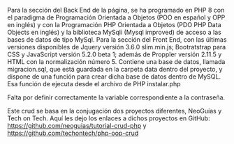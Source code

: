 Para la sección del Back End de la página, se ha programado en PHP 8 con el paradigma de Programación Orientada a Objetos (POO en español y OPP en inglés) y con la Programación PHP Orientada a Objetos (PDO PHP Data Objects en inglés) y la biblioteca MySqli (Mysql improved) de acceso a las bases de datos de tipo MySql. Para la sección del Front End, con las últimas versiones disponibles de Jquery versión 3.6.0 slim.min.js; Bootratstrap para CSS y JavaScript versión 5.2.0 beta 1; además de Proppler versión 2.11.5 y HTML con la normalización número 5. Contiene una base de datos, llamada migracion.sql, que está guardada en la carpeta data dentro del proyecto, y dispone de una función para crear dicha base de datos dentro de MySQL. Esa función de ejecuta desde el archivo de PHP instalar.php

Falta por definir correctamente la variable correspondiente a la contraseña.

Este crud se basa en la conjugación dos proyectos diferentes, NeoGuías y Tech on Tech. Aquí les dejo los enlaces a dichos proyectos en GitHub: https://github.com/neoguias/tutorial-crud-php y https://github.com/techontech/php-oop-crud
